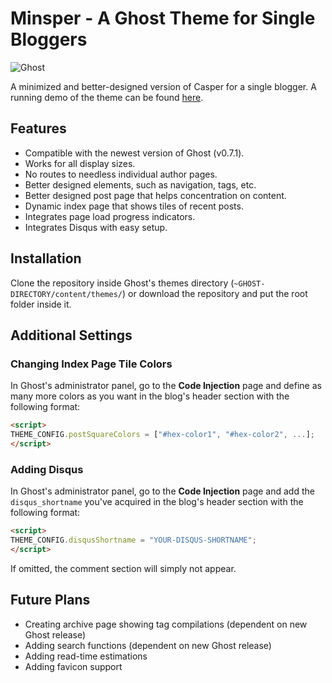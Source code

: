 # Minsper - A Ghost Theme for Single Bloggers

![Ghost](https://img.shields.io/badge/Ghost-0.7.x-brightgreen.svg?style=flat-square)

A minimized and better-designed version of Casper for a single blogger. A running demo of the theme can be found [here](http://www.dhchoi.com/).

## Features

* Compatible with the newest version of Ghost (v0.7.1).
* Works for all display sizes.
* No routes to needless individual author pages.
* Better designed elements, such as navigation, tags, etc.
* Better designed post page that helps concentration on content.
* Dynamic index page that shows tiles of recent posts.
* Integrates page load progress indicators.
* Integrates Disqus with easy setup.

## Installation

Clone the repository inside Ghost's themes directory (`~GHOST-DIRECTORY/content/themes/`) or download the repository and put the root folder inside it.

## Additional Settings

### Changing Index Page Tile Colors

In Ghost's administrator panel, go to the **Code Injection** page and define as many more colors as you want in the blog's header section with the following format:
```html
<script>
THEME_CONFIG.postSquareColors = ["#hex-color1", "#hex-color2", ...];
</script>
```

### Adding Disqus

In Ghost's administrator panel, go to the **Code Injection** page and add the `disqus_shortname` you've acquired in the blog's header section with the following format:
```html
<script>
THEME_CONFIG.disqusShortname = "YOUR-DISQUS-SHORTNAME";
</script>
```
If omitted, the comment section will simply not appear.

## Future Plans

* Creating archive page showing tag compilations (dependent on new Ghost release)
* Adding search functions (dependent on new Ghost release)
* Adding read-time estimations
* Adding favicon support
